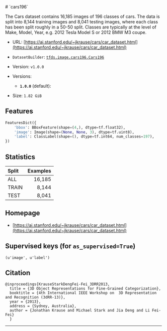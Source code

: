 <div itemscope itemtype="http://schema.org/Dataset">
  <div itemscope itemprop="includedInDataCatalog" itemtype="http://schema.org/DataCatalog">
    <meta itemprop="name" content="TensorFlow Datasets" />
  </div>
  <meta itemprop="name" content="cars196" />
  <meta itemprop="description" content="The Cars dataset contains 16,185 images of 196 classes of cars. The data is split into 8,144 training images and 8,041 testing images, where each class has been split roughly in a 50-50 split. Classes are typically at the level of Make, Model, Year, e.g. 2012 Tesla Model S or 2012 BMW M3 coupe.&#10;&#10;To use this dataset:&#10;&#10;```python&#10;import tensorflow_datasets as tfds&#10;&#10;ds = tfds.load('cars196', split='train')&#10;for ex in ds.take(4):&#10;  print(ex)&#10;```&#10;&#10;See [the guide](https://www.tensorflow.org/datasets/overview) for more&#10;informations on [tensorflow_datasets](https://www.tensorflow.org/datasets).&#10;&#10;" />
  <meta itemprop="url" content="https://www.tensorflow.org/datasets/catalog/cars196" />
  <meta itemprop="sameAs" content="https://ai.stanford.edu/~jkrause/cars/car_dataset.html" />
  <meta itemprop="citation" content="&#10;    @inproceedings{KrauseStarkDengFei-Fei_3DRR2013,&#10;  title = {3D Object Representations for Fine-Grained Categorization},&#10;  booktitle = {4th International IEEE Workshop on  3D Representation and Recognition (3dRR-13)},&#10;  year = {2013},&#10;  address = {Sydney, Australia},&#10;  author = {Jonathan Krause and Michael Stark and Jia Deng and Li Fei-Fei}&#10;  }&#10;&#10;" />
</div>
# `cars196`

The Cars dataset contains 16,185 images of 196 classes of cars. The data is
split into 8,144 training images and 8,041 testing images, where each class has
been split roughly in a 50-50 split. Classes are typically at the level of Make,
Model, Year, e.g. 2012 Tesla Model S or 2012 BMW M3 coupe.

*   URL:
    [https://ai.stanford.edu/~jkrause/cars/car_dataset.html](https://ai.stanford.edu/~jkrause/cars/car_dataset.html)
*   `DatasetBuilder`:
    [`tfds.image.cars196.Cars196`](https://github.com/tensorflow/datasets/tree/master/tensorflow_datasets/image/cars196.py)
*   Version: `v1.0.0`
*   Versions:

    *   **`1.0.0`** (default):

*   Size: `1.82 GiB`

## Features
```python
FeaturesDict({
    'bbox': BBoxFeature(shape=(4,), dtype=tf.float32),
    'image': Image(shape=(None, None, 3), dtype=tf.uint8),
    'label': ClassLabel(shape=(), dtype=tf.int64, num_classes=197),
})
```

## Statistics

Split | Examples
:---- | -------:
ALL   | 16,185
TRAIN | 8,144
TEST  | 8,041

## Homepage

*   [https://ai.stanford.edu/~jkrause/cars/car_dataset.html](https://ai.stanford.edu/~jkrause/cars/car_dataset.html)

## Supervised keys (for `as_supervised=True`)
`(u'image', u'label')`

## Citation
```
@inproceedings{KrauseStarkDengFei-Fei_3DRR2013,
  title = {3D Object Representations for Fine-Grained Categorization},
  booktitle = {4th International IEEE Workshop on  3D Representation and Recognition (3dRR-13)},
  year = {2013},
  address = {Sydney, Australia},
  author = {Jonathan Krause and Michael Stark and Jia Deng and Li Fei-Fei}
  }
```

--------------------------------------------------------------------------------
